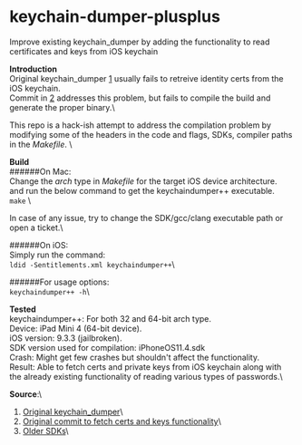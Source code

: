 # keychain-dumper-plusplus
Improve existing keychain_dumper by adding the functionality to read certificates and keys from iOS keychain

**Introduction**\
Original keychain_dumper [1](https://github.com/abhinashjain/keychain-dumper-plusplus#Source) usually fails to retreive identity certs from the iOS keychain.\
Commit in [2](https://github.com/abhinashjain/keychain-dumper-plusplus#Source) addresses this problem, but fails to compile the build and generate the proper binary.\

This repo is a hack-ish attempt to address the compilation problem by modifying some of the headers in the code and flags, SDKs, compiler paths in the *Makefile*. \

**Build**\
######On Mac:\
Change the *arch* type in *Makefile* for the target iOS device architecture.\
and run the below command to get the keychaindumper++ executable.\
`make` \

In case of any issue, try to change the SDK/gcc/clang executable path or open a ticket.\

######On iOS:\
Simply run the command:\
`ldid -Sentitlements.xml keychaindumper++`\

######For usage options:\
`keychaindumper++ -h`\

**Tested**\
keychaindumper++: For both 32 and 64-bit arch type.\
Device: iPad Mini 4 (64-bit device).\
iOS version: 9.3.3 (jailbroken).\
SDK version used for compilation: iPhoneOS11.4.sdk\
Crash: Might get few crashes but shouldn't affect the functionality.\
Result: Able to fetch certs and private keys from iOS keychain along with the already existing functionality of reading various types of passwords.\

**Source**:\
1. [Original keychain_dumper](https://github.com/ptoomey3/Keychain-Dumper/)\
2. [Original commit to fetch certs and keys functionality](https://github.com/rjoudrey/Keychain-Dumper/commit/4c558843e00516513c8cee7b47fe0605a883e180)\
3. [Older SDKs](https://github.com/nst/iOS-Runtime-Headers/releases)\
